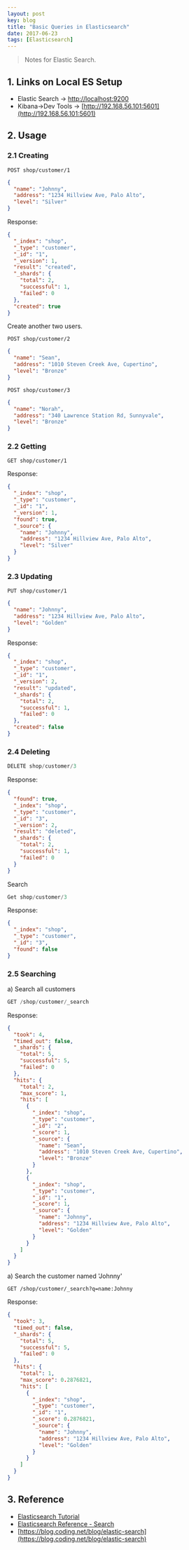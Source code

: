 ```yaml
---
layout: post
key: blog
title: "Basic Queries in Elasticsearch"
date: 2017-06-23
tags: [Elasticsearch]
---
```


> Notes for Elastic Search.

## 1. Links on Local ES Setup
* Elastic Search -> [http://localhost:9200](http://localhost:9200)
* Kibana->Dev Tools -> [http://192.168.56.101:5601](http://192.168.56.101:5601)

## 2. Usage
### 2.1 Creating
```
POST shop/customer/1
```
```json
{
  "name": "Johnny",
  "address": "1234 Hillview Ave, Palo Alto",
  "level": "Silver"
}
```
Response:
```json
{
  "_index": "shop",
  "_type": "customer",
  "_id": "1",
  "_version": 1,
  "result": "created",
  "_shards": {
    "total": 2,
    "successful": 1,
    "failed": 0
  },
  "created": true
}
```

Create another two users.  
```
POST shop/customer/2
```
```json
{
  "name": "Sean",
  "address": "1010 Steven Creek Ave, Cupertino",
  "level": "Bronze"
}
```
```
POST shop/customer/3
```
```json
{
  "name": "Norah",
  "address": "340 Lawrence Station Rd, Sunnyvale",
  "level": "Bronze"
}
```

### 2.2 Getting
```
GET shop/customer/1
```
Response:
```json
{
  "_index": "shop",
  "_type": "customer",
  "_id": "1",
  "_version": 1,
  "found": true,
  "_source": {
    "name": "Johnny",
    "address": "1234 Hillview Ave, Palo Alto",
    "level": "Silver"
  }
}
```

### 2.3 Updating
```
PUT shop/customer/1
```
```json
{
  "name": "Johnny",
  "address": "1234 Hillview Ave, Palo Alto",
  "level": "Golden"
}
```
Response:
```json
{
  "_index": "shop",
  "_type": "customer",
  "_id": "1",
  "_version": 2,
  "result": "updated",
  "_shards": {
    "total": 2,
    "successful": 1,
    "failed": 0
  },
  "created": false
}
```
### 2.4 Deleting
```java
DELETE shop/customer/3
```
Response:
```json
{
  "found": true,
  "_index": "shop",
  "_type": "customer",
  "_id": "3",
  "_version": 2,
  "result": "deleted",
  "_shards": {
    "total": 2,
    "successful": 1,
    "failed": 0
  }
}
```
Search
```javascript
Get shop/customer/3
```
Response:
```json
{
  "_index": "shop",
  "_type": "customer",
  "_id": "3",
  "found": false
}
```
### 2.5 Searching
a) Search all customers
```javascript
GET /shop/customer/_search
```
Response:
```json
{
  "took": 4,
  "timed_out": false,
  "_shards": {
    "total": 5,
    "successful": 5,
    "failed": 0
  },
  "hits": {
    "total": 2,
    "max_score": 1,
    "hits": [
      {
        "_index": "shop",
        "_type": "customer",
        "_id": "2",
        "_score": 1,
        "_source": {
          "name": "Sean",
          "address": "1010 Steven Creek Ave, Cupertino",
          "level": "Bronze"
        }
      },
      {
        "_index": "shop",
        "_type": "customer",
        "_id": "1",
        "_score": 1,
        "_source": {
          "name": "Johnny",
          "address": "1234 Hillview Ave, Palo Alto",
          "level": "Golden"
        }
      }
    ]
  }
}
```
a) Search the customer named 'Johnny'
```
GET /shop/customer/_search?q=name:Johnny
```
Response:
```json
{
  "took": 3,
  "timed_out": false,
  "_shards": {
    "total": 5,
    "successful": 5,
    "failed": 0
  },
  "hits": {
    "total": 1,
    "max_score": 0.2876821,
    "hits": [
      {
        "_index": "shop",
        "_type": "customer",
        "_id": "1",
        "_score": 0.2876821,
        "_source": {
          "name": "Johnny",
          "address": "1234 Hillview Ave, Palo Alto",
          "level": "Golden"
        }
      }
    ]
  }
}
```

## 3. Reference
* [Elasticsearch Tutorial](https://www.tutorialspoint.com/elasticsearch/)
* [Elasticsearch Reference - Search](https://www.elastic.co/guide/en/elasticsearch/reference/current/search-search.html)
* [https://blog.coding.net/blog/elastic-search](https://blog.coding.net/blog/elastic-search)  
